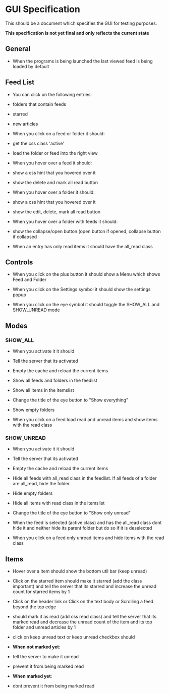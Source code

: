 # GUI Specification

This should be a document which specifies the GUI for testing purposes.

**This specification is not yet final and only reflects the current state**

## General
* When the programs is being launched the last viewed feed is being loaded by default

## Feed List
* You can click on the following entries:
 * folders that contain feeds
 * starred
 * new articles

* When you click on a feed or folder it should:
 * get the css class 'active'
 * load the folder or feed into the right view

* When you hover over a feed it should:
 * show a css hint that you hovered over it
 * show the delete and mark all read button

* When you hover over a folder it should:
 * show a css hint that you hovered over it
 * show the edit, delete, mark all read button

* When you hover over a folder with feeds it should:
 * show the collapse/open button (open button if opened, collapse button if collapsed

* When an entry has only read items it should have the all_read class

## Controls
* When you click on the plus button it should show a Menu which shows Feed and Folder

* When you click on the Settings symbol it should show the settings popup

* When you click on the eye symbol it should toggle the SHOW_ALL and SHOW_UNREAD mode

## Modes

### SHOW_ALL
* When you activate it it should
 * Tell the server that its activated
 * Empty the cache and reload the current items
 * Show all feeds and folders in the feedlist
 * Show all items in the itemslist
 * Change the title of the eye button to "Show everything"
 * Show empty folders

* When you click on a feed load read and unread items and show items with the read class

### SHOW_UNREAD
* When you activate it it should
 * Tell the server that its activated
 * Empty the cache and reload the current items
 * Hide all feeds with all_read class in the feedlist. If all feeds of a folder are all_read, hide the folder. 
 * Hide empty folders
 * Hide all items with read class in the itemslist
 * Change the title of the eye button to "Show only unread"
 * When the feed is selected (active class) and has the all_read class dont hide it and neither hide its parent folder but do so if it is deselected

* When you click on a feed only unread items and hide items with the read class

## Items
* Hover over a item should show the bottom util bar (keep unread)

* Click on the starred item should make it starred (add the class important) and tell the server that its starred and increase the unread count for starred items by 1

* Click on the header link or 
 Click on the text body or
 Scrolling a feed beyond the top edge
 * should mark it as read (add css read class) and tell the server that its marked read and decrease the unread count of the item and its top folder and unread articles by 1


* click on keep unread text or keep unread checkbox should
 * **When not marked yet**:
 * tell the server to make it unread
 * prevent it from being marked read
 * **When marked yet**:
 * dont prevent it from being marked read
